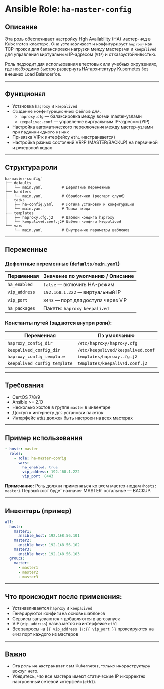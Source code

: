 # Ansible Role: `ha-master-config`

## Описание

Эта роль обеспечивает настройку High Availability (HA) мастер-нод в Kubernetes кластере. Она устанавливает и конфигурирует `haproxy` как TCP-прокси для балансировки нагрузки между мастерами и `keepalived` для управления виртуальным IP-адресом (`VIP`) и отказоустойчивостью.

Роль подходит для использования в тестовых или учебных окружениях, где необходимо быстро развернуть HA-архитектуру Kubernetes без внешних Load Balancer'ов.

---

## Функционал

- Установка `haproxy` и `keepalived`
- Создание конфигурационных файлов для:
  - `haproxy.cfg` — балансировка между всеми master-узлами
  - `keepalived.conf` — управление виртуальным IP-адресом (VIP)
- Настройка автоматического переключения между мастер-узлами при падении одного из них
- Привязка VIP к интерфейсу `eth1` (настраивается)
- Настройка разных состояний VRRP (MASTER/BACKUP) на первичной и резервной нодах

---

## Структура роли

```
ha-master-config/
├── defaults
│   └── main.yaml         # Дефолтные переменные
├── handlers
│   └── main.yaml         # Обработчики (рестарт служб)
├── tasks
│   ├── ha-config.yaml    # Логика установки и конфигурации
│   └── main.yaml         # Точка входа
├── templates
│   ├── haproxy.cfg.j2    # Шаблон конфига haproxy
│   └── keepalived.conf.j2# Шаблон конфига keepalived
└── vars
    └── main.yaml         # Внутренние параметры шаблонов
```

---

## Переменные

### Дефолтные переменные (`defaults/main.yaml`)

| Переменная        | Значение по умолчанию / Описание |
|------------------|-------------------------------|
| `ha_enabled`     | `false` — включить HA-режим |
| `vip_address`    | `192.168.1.222` — виртуальный IP |
| `vip_port`       | `8443` — порт для доступа через VIP |
| `ha_packages`    | Пакеты: `haproxy`, `keepalived` |

### Константы путей (задаются внутри роли):

| Переменная                     | По умолчанию |
|-------------------------------|--------------|
| `haproxy_config_dir`         | `/etc/haproxy/haproxy.cfg` |
| `keepalived_config_dir`      | `/etc/keepalived/keepalived.conf` |
| `haproxy_config_template`    | `templates/haproxy.cfg.j2` |
| `keepalived_config_template` | `templates/keepalived.conf.j2` |

---

## Требования

- CentOS 7/8/9
- Ansible >= 2.10
- Несколько хостов в группе `master` в инвентаре
- Доступ к интернету для установки пакетов
- Интерфейс `eth1` должен быть настроен на всех мастерах

---

## Пример использования

```yaml
- hosts: master
  roles:
    - role: ha-master-config
      vars:
        ha_enabled: true
        vip_address: 192.168.1.222
        vip_port: 8443
```

**Примечание:** Роль должна применяться ко всем мастер-нодам (`hosts: master`). Первый хост будет назначен MASTER, остальные — BACKUP.

---

## Инвентарь (пример)

```yaml
all:
  hosts:
    master1:
      ansible_host: 192.168.56.101
    master2:
      ansible_host: 192.168.56.102
    master3:
      ansible_host: 192.168.56.103
  groups:
    master:
      - master1
      - master2
      - master3
```

---

## Что происходит после применения:

- Устанавливаются `haproxy` и `keepalived`
- Генерируются конфиги на основе шаблонов
- Сервисы запускаются и добавляются в автозапуск
- VIP (`vip_address`) назначается на интерфейсе `eth1`
- Все запросы на `{{ vip_address }}:{{ vip_port }}` проксируются на `6443` порт каждого из мастеров

---

## Важно

- Эта роль не настраивает сам Kubernetes, только инфраструктуру вокруг него.
- Убедитесь, что все мастера имеют статические IP и корректно настроенный сетевой интерфейс (`eth1`).


